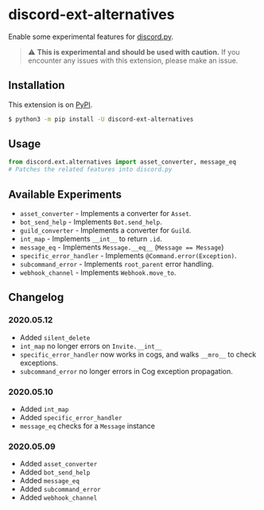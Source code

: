 # discord-ext-alternatives
Enable some experimental features for [discord.py](https://github.com/Rapptz/discord.py/).

> ⚠️ **This is experimental and should be used with caution.**
> If you encounter any issues with this extension, please make an issue.

## Installation

This extension is on [PyPI](https://pypi.org/project/discord-ext-alternatives/).

```sh
$ python3 -m pip install -U discord-ext-alternatives
```

## Usage

```py
from discord.ext.alternatives import asset_converter, message_eq
# Patches the related features into discord.py
```

## Available Experiments

- `asset_converter` - Implements a converter for ``Asset``.
- `bot_send_help` - Implements `Bot.send_help`.
- `guild_converter` - Implements a converter for ``Guild``.
- `int_map` - Implements `__int__` to return `.id`.
- `message_eq` - Implements `Message.__eq__` (`Message == Message`)
- `specific_error_handler` - Implements `@Command.error(Exception)`.
- `subcommand_error` - Implements `root_parent` error handling.
- `webhook_channel` - Implements `Webhook.move_to`.

## Changelog

### 2020.05.12

- Added `silent_delete`
- `int_map` no longer errors on `Invite.__int__`
- `specific_error_handler` now works in cogs, and walks `__mro__` to check exceptions.
- `subcommand_error` no longer errors in Cog exception propagation.

### 2020.05.10

- Added `int_map`
- Added `specific_error_handler`
- `message_eq` checks for a ``Message`` instance

### 2020.05.09

- Added `asset_converter`
- Added `bot_send_help`
- Added `message_eq`
- Added `subcommand_error`
- Added `webhook_channel`
